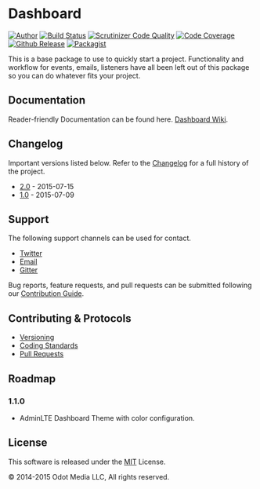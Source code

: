 # Dashboard
[![Author](https://img.shields.io/badge/author-%40ianmolson-blue.svg)](https://twitter.com/ianmolson)
[![Build Status](https://scrutinizer-ci.com/g/odotmedia/dashboard/badges/build.png?b=master)](https://scrutinizer-ci.com/g/odotmedia/dashboard/build-status/master)
[![Scrutinizer Code Quality](https://scrutinizer-ci.com/g/odotmedia/dashboard/badges/quality-score.png?b=master)](https://scrutinizer-ci.com/g/odotmedia/dashboard/?branch=master)
[![Code Coverage](https://scrutinizer-ci.com/g/odotmedia/dashboard/badges/coverage.png?b=master)](https://scrutinizer-ci.com/g/odotmedia/dashboard/?branch=master)
[![Github Release](https://img.shields.io/github/release/odotmedia/dashboard.svg)](https://github.com/odotmedia/dashboard)
[![Packagist](https://img.shields.io/packagist/l/odotmedia/dashboard.svg)](https://packagist.org/packages/odotmedia/dashboard)

This is a base package to use to quickly start a project. Functionality and workflow for events, emails, listeners have all been left out of this package so you can do whatever fits your project.

## Documentation

Reader-friendly Documentation can be found here. [Dashboard Wiki](https://github.com/odotmedia/dashboard/wiki).

## Changelog

Important versions listed below. Refer to the [Changelog](CHANGELOG.md) for a full history of the project.

- [2.0](CHANGELOG.md) - 2015-07-15
- [1.0](CHANGELOG.md) - 2015-07-09

## Support

The following support channels can be used for contact.

- [Twitter](https://twitter.com/odotmedia)
- [Email](mailto:info@odotmedia.com)
- [Gitter](https://gitter.im/odotmedia/dashboard)

Bug reports, feature requests, and pull requests can be submitted following our [Contribution Guide](CONTRIBUTING.md).

## Contributing & Protocols

- [Versioning](CONTRIBUTING.md#versioning)
- [Coding Standards](CONTRIBUTING.md#coding-standards)
- [Pull Requests](CONTRIBUTING.md#pull-requests)

## Roadmap

### 1.1.0

- AdminLTE Dashboard Theme with color configuration.

## License

This software is released under the [MIT](LICENSE.md) License.

&copy; 2014-2015 Odot Media LLC, All rights reserved.